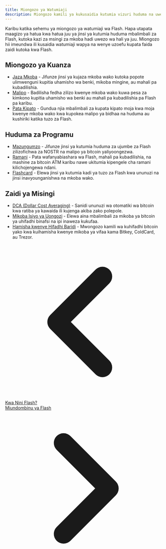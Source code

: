 ```yaml
---
title: Miongozo ya Watumiaji
description: Miongozo kamili ya kukusaidia kutumia vizuri huduma na uwezo wa Flash.
---
```


Karibu katika sehemu ya miongozo ya watumiaji wa Flash. Hapa utapata maagizo ya hatua kwa hatua juu ya jinsi ya kutumia huduma mbalimbali za Flash, kutoka kazi za msingi za mkoba hadi uwezo wa hali ya juu. Miongozo hii imeundwa ili kusaidia watumiaji wapya na wenye uzoefu kupata faida zaidi kutoka kwa Flash.

## Miongozo ya Kuanza

-   [Jaza Mkoba](guides/get-cash) - Jifunze jinsi ya kujaza mkoba wako kutoka popote ulimwenguni kupitia uhamisho wa benki, mikoba mingine, au mahali pa kubadilishia.
-   [Malipo](guides/cash-out) - Badilisha fedha zilizo kwenye mkoba wako kuwa pesa za kimkono kupitia uhamisho wa benki au mahali pa kubadilishia pa Flash pa karibu.
-   [Pata Kipato](guides/earn) - Gundua njia mbalimbali za kupata kipato moja kwa moja kwenye mkoba wako kwa kupokea malipo ya bidhaa na huduma au kushiriki katika tuzo za Flash.

## Huduma za Programu

<!-- - [Anwani](guides/contacts) - Jinsi ya kufikia, kuongeza, na kuingiliana na anwani zako za kutuma jumbe na malipo ya bitcoin moja kwa moja kupitia kichupo cha Chat. -->

-   [Mazungumzo](guides/chat) - Jifunze jinsi ya kutumia huduma za ujumbe za Flash zilizofichwa za NOSTR na malipo ya bitcoin yaliyoongezwa.
-   [Ramani](guides/map) - Pata wafanyabiashara wa Flash, mahali pa kubadilishia, na mashine za bitcoin ATM karibu nawe ukitumia kipengele cha ramani kilichojengewa ndani.
-   [Flashcard](guides/flashcard) - Elewa jinsi ya kutumia kadi ya tuzo za Flash kwa ununuzi na jinsi inavyounganishwa na mkoba wako.

## Zaidi ya Misingi

-   [DCA (Dollar Cost Averaging)](guides/dca) - Sanidi ununuzi wa otomatiki wa bitcoin kwa ratiba ya kawaida ili kujenga akiba zako polepole.
-   [Mikoba Isiyo ya Uongozi](guides/non-custodial-wallets) - Elewa aina mbalimbali za mikoba ya bitcoin ya uhifadhi binafsi na ipi inaweza kukufaa.
-   [Hamisha kwenye Hifadhi Baridi](guides/sweep-to-cold-storage) - Mwongozo kamili wa kuhifadhi bitcoin yako kwa kuihamisha kwenye mikoba ya vifaa kama Bitkey, ColdCard, au Trezor.

<!-- Navigation links -->
<div class="flex justify-between items-center mt-8 pt-4 border-t border-zinc-200 dark:border-zinc-700">
  <div class="w-1/3 text-left">
    <a href="why-flash" class="inline-flex items-center bg-purple-600 hover:bg-purple-700 text-white rounded-md transition-colors px-4 py-2 text-sm font-medium shadow-sm hover:shadow-md">
      <svg xmlns="http://www.w3.org/2000/svg" class="h-6 w-6 mr-2" fill="none" viewBox="0 0 24 24" stroke="currentColor">
        <path stroke-linecap="round" stroke-linejoin="round" stroke-width="3" d="M15 19l-7-7 7-7" />
      </svg>
      Kwa Nini Flash?
    </a>
  </div>
  <div class="w-1/3 text-center">
    <!-- Optional center content -->
  </div>
  <div class="w-1/3 text-right">
    <a href="flash-infrastructure" class="inline-flex items-center bg-purple-600 hover:bg-purple-700 text-white rounded-md transition-colors px-4 py-2 text-sm font-medium shadow-sm hover:shadow-md">
      Miundombinu ya Flash
      <svg xmlns="http://www.w3.org/2000/svg" class="h-6 w-6 ml-2" fill="none" viewBox="0 0 24 24" stroke="currentColor">
        <path stroke-linecap="round" stroke-linejoin="round" stroke-width="3" d="M9 5l7 7-7 7" />
      </svg>
    </a>
  </div>
</div>